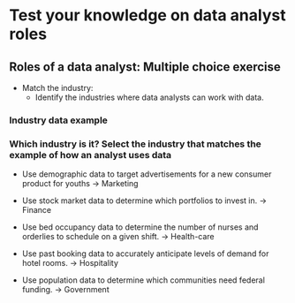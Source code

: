 # Test your knowledge on data analyst roles

## Roles of a data analyst: Multiple choice exercise

- Match the industry:
  - Identify the industries where data analysts can work with data.

### Industry data example

### Which industry is it? Select the industry that matches the example of how an analyst uses data

- Use demographic data to target advertisements for a new consumer product for youths
-> Marketing

- Use stock market data to determine which portfolios to invest in.
-> Finance

- Use bed occupancy data to determine the number of nurses and orderlies to schedule on a given shift.
-> Health-care

- Use past booking data to accurately anticipate levels of demand for hotel rooms.
-> Hospitality

- Use population data to determine which communities need federal funding.
-> Government
